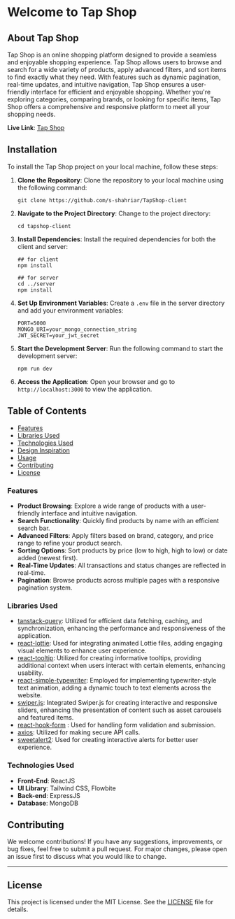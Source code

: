 # Welcome to Tap Shop

## About Tap Shop

Tap Shop is an online shopping platform designed to provide a seamless and enjoyable shopping experience. Tap Shop allows users to browse and search for a wide variety of products, apply advanced filters, and sort items to find exactly what they need. With features such as dynamic pagination, real-time updates, and intuitive navigation, Tap Shop ensures a user-friendly interface for efficient and enjoyable shopping. Whether you're exploring categories, comparing brands, or looking for specific items, Tap Shop offers a comprehensive and responsive platform to meet all your shopping needs.

**Live Link**: [Tap Shop](https://ecom-edeb3.web.app/)

## Installation

To install the Tap Shop project on your local machine, follow these steps:

1. **Clone the Repository**: Clone the repository to your local machine using the following command:

   ```
   git clone https://github.com/s-shahriar/TapShop-client
   ```

2. **Navigate to the Project Directory**: Change to the project directory:

   ```
   cd tapshop-client
   ```

3. **Install Dependencies**: Install the required dependencies for both the client and server:

   ```
   ## for client
   npm install

   ## for server
   cd ../server
   npm install
   ```

4. **Set Up Environment Variables**: Create a `.env` file in the server directory and add your environment variables:

   ```
   PORT=5000
   MONGO_URI=your_mongo_connection_string
   JWT_SECRET=your_jwt_secret
   ```

5. **Start the Development Server**: Run the following command to start the development server:

   ```
   npm run dev
   ```

6. **Access the Application**: Open your browser and go to `http://localhost:3000` to view the application.

## Table of Contents

- [Features](#features)
- [Libraries Used](#libraries-used)
- [Technologies Used](#technologies-used)
- [Design Inspiration](#design-inspiration)
- [Usage](#usage)
- [Contributing](#contributing)
- [License](#license)

### Features

- **Product Browsing**: Explore a wide range of products with a user-friendly interface and intuitive navigation.
- **Search Functionality**: Quickly find products by name with an efficient search bar.
- **Advanced Filters**: Apply filters based on brand, category, and price range to refine your product search.
- **Sorting Options**: Sort products by price (low to high, high to low) or date added (newest first).
- **Real-Time Updates**: All transactions and status changes are reflected in real-time.
- **Pagination**: Browse products across multiple pages with a responsive pagination system.

### Libraries Used

- [tanstack-query](https://tanstack.com/query/v4): Utilized for efficient data fetching, caching, and synchronization, enhancing the performance and responsiveness of the application.
- [react-lottie](https://www.npmjs.com/package/react-lottie): Used for integrating animated Lottie files, adding engaging visual elements to enhance user experience.
- [react-tooltip](https://react-tooltip.com/docs/getting-started): Utilized for creating informative tooltips, providing additional context when users interact with certain elements, enhancing usability.
- [react-simple-typewriter](https://www.npmjs.com/package/react-simple-typewriter): Employed for implementing typewriter-style text animation, adding a dynamic touch to text elements across the website.
- [swiper.js](https://swiperjs.com/): Integrated Swiper.js for creating interactive and responsive sliders, enhancing the presentation of content such as asset carousels and featured items.
- [react-hook-form](https://react-hook-form.com/) : Used for handling form validation and submission.
- [axios](https://axios-http.com/): Utilized for making secure API calls.
- [sweetalert2](https://sweetalert2.github.io/): Used for creating interactive alerts for better user experience.

### Technologies Used

- **Front-End**: ReactJS
- **UI Library**: Tailwind CSS, Flowbite
- **Back-end**: ExpressJS
- **Database**: MongoDB

## Contributing

We welcome contributions! If you have any suggestions, improvements, or bug fixes, feel free to submit a pull request. For major changes, please open an issue first to discuss what you would like to change.

---

## License

This project is licensed under the MIT License. See the [LICENSE](LICENSE) file for details.
